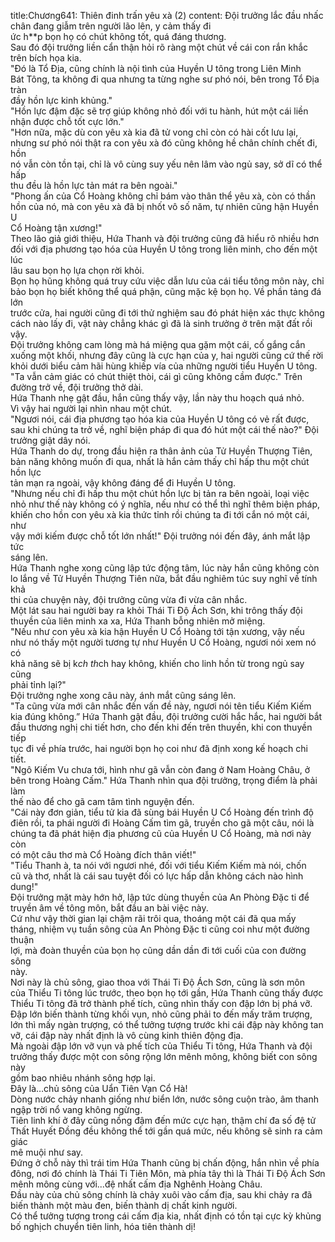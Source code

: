 title:Chương641: Thiên đinh trấn yêu xà (2)
content:
Đội trưởng lắc đầu nhấc chân đang giẫm trên người lão lên, y cảm thấy đi<br>ức h**p bọn họ có chút không tốt, quá đáng thương.<br>Sau đó đội trưởng liền cẩn thận hỏi rõ ràng một chút về cái con rắn khắc<br>trên bích họa kia.<br>"Đó là Tổ Địa, cũng chính là nội tình của Huyền U tông trong Liên Minh<br>Bát Tông, ta không đi qua nhưng ta từng nghe sư phó nói, bên trong Tổ Địa tràn<br>đầy hồn lực kinh khủng."<br>"Hồn lực đậm đặc sẽ trợ giúp không nhỏ đối với tu hành, hút một cái liền<br>nhận được chỗ tốt cực lớn."<br>"Hơn nữa, mặc dù con yêu xà kia đã tử vong chỉ còn có hài cốt lưu lại,<br>nhưng sư phó nói thật ra con yêu xà đó cũng không hề chân chính chết đi, hồn<br>nó vẫn còn tồn tại, chỉ là vô cùng suy yếu nên lâm vào ngủ say, sở dĩ có thể hấp<br>thu đều là hồn lực tản mát ra bên ngoài."<br>"Phong ấn của Cổ Hoàng không chỉ bám vào thân thể yêu xà, còn có thần<br>hồn của nó, mà con yêu xà đã bị nhốt vô số năm, tự nhiên cũng hận Huyền U<br>Cổ Hoàng tận xương!"<br>Theo lão giả giới thiệu, Hứa Thanh và đội trưởng cũng đã hiểu rõ nhiều hơn<br>đối với địa phương tạo hóa của Huyền U tông trong liên minh, cho đến một lúc<br>lâu sau bọn họ lựa chọn rời khỏi.<br>Bọn họ hũng không quá truy cứu việc dẫn lưu của cái tiểu tông môn này, chỉ<br>bảo bọn họ biết không thể quá phận, cũng mặc kệ bọn họ. Về phần tảng đá lớn<br>trước cửa, hai người cũng đi tới thử nghiệm sau đó phát hiện xác thực không<br>cách nào lấy đi, vật này chẳng khác gì đã là sinh trưởng ở trên mặt đất rồi vậy.<br>Đội trưởng không cam lòng mà há miệng qua gặm một cái, cố gắng cắn<br>xuống một khối, nhưng đây cũng là cực hạn của y, hai người cũng cứ thế rời<br>khỏi dưới biểu cảm hãi hùng khiếp vía của những người tiểu Huyền U tông.<br>"Ta vẫn cảm giác có chút thiệt thòi, cái gì cũng không cầm được." Trên<br>đường trở về, đội trưởng thở dài.<br>Hứa Thanh nhẹ gật đầu, hắn cũng thấy vậy, lần này thu hoạch quá nhỏ.<br>Vì vậy hai người lại nhìn nhau một chút.<br>"Ngươi nói, cái địa phương tạo hóa kia của Huyền U tông có vẻ rất được,<br>sau khi chúng ta trở về, nghĩ biện pháp đi qua đó hút một cái thế nào?" Đội<br>trưởng giật dây nói.<br>Hứa Thanh do dự, trong đầu hiện ra thân ảnh của Tử Huyền Thượng Tiên,<br>bản năng không muốn đi qua, nhất là hắn cảm thấy chỉ hấp thu một chút hồn lực<br>tản mạn ra ngoài, vậy không đáng để đi Huyền U tông.<br>"Nhưng nếu chỉ đi hấp thu một chút hồn lực bị tản ra bên ngoài, loại việc<br>nhỏ như thế này không có ý nghĩa, nếu như có thể thì nghĩ thêm biện pháp,<br>khiến cho hồn con yêu xà kia thức tỉnh rồi chúng ta đi tới cắn nó một cái, như<br>vậy mới kiếm được chỗ tốt lớn nhất!" Đội trưởng nói đến đây, ánh mắt lập tức<br>sáng lên.<br>Hứa Thanh nghe xong cũng lập tức động tâm, lúc này hắn cũng không còn<br>lo lắng về Tử Huyền Thượng Tiên nữa, bắt đầu nghiêm túc suy nghĩ về tính khả<br>thi của chuyện này, đội trưởng cũng vừa đi vừa cân nhắc.<br>Một lát sau hai người bay ra khỏi Thái Ti Độ Ách Sơn, khi trông thấy đội<br>thuyền của liên minh xa xa, Hứa Thanh bỗng nhiên mở miệng.<br>"Nếu như con yêu xà kia hận Huyền U Cổ Hoàng tới tận xương, vậy nếu<br>như nó thấy một người tương tự như Huyền U Cổ Hoàng, ngươi nói xem nó có<br>khả năng sẽ bị k*ch th*ch hay không, khiến cho linh hồn từ trong ngủ say cũng<br>phải tỉnh lại?"<br>Đội trưởng nghe xong câu này, ánh mắt cũng sáng lên.<br>"Ta cũng vừa mới cân nhắc đến vấn đề này, ngươi nói tên tiểu Kiếm Kiếm<br>kia đúng không.” Hứa Thanh gật đầu, đội trưởng cười hắc hắc, hai người bắt<br>đầu thương nghị chi tiết hơn, cho đến khi đến trên thuyền, khi con thuyền tiếp<br>tục đi về phía trước, hai người bọn họ coi như đã định xong kế hoạch chi tiết.<br>"Ngô Kiếm Vu chưa tới, hình như gã vẫn còn đang ở Nam Hoàng Châu, ở<br>bên trong Hoàng Cấm." Hứa Thanh nhìn qua đội trưởng, trọng điểm là phải làm<br>thế nào để cho gã cam tâm tình nguyện đến.<br>"Cái này đơn giản, tiểu tử kia đã sùng bái Huyền U Cổ Hoàng đến trình độ<br>điên rồi, ta phái người đi Hoàng Cấm tìm gã, truyền cho gã một câu, nói là<br>chúng ta đã phát hiện địa phương cũ của Huyền U Cổ Hoàng, mà nơi này còn<br>có một câu thơ mà Cổ Hoàng đích thân viết!"<br>"Tiểu Thanh à, ta nói với ngươi nhé, đối với tiểu Kiếm Kiếm mà nói, chốn<br>cũ và thơ, nhất là cái sau tuyệt đối có lực hấp dẫn không cách nào hình dung!"<br>Đội trưởng mặt mày hớn hở, lập tức dùng thuyền của An Phòng Đặc ti để<br>truyền âm về tông môn, bắt đầu an bài việc này.<br>Cứ như vậy thời gian lại chậm rãi trôi qua, thoáng một cái đã qua mấy<br>tháng, nhiệm vụ tuần sông của An Phòng Đặc ti cũng coi như một đường thuận<br>lợi, mà đoàn thuyền của bọn họ cũng dần dần đi tới cuối của con đường sông<br>này.<br>Nơi này là chủ sông, giao thoa với Thái Ti Độ Ách Sơn, cũng là sơn môn<br>của Thiểu Ti tông lúc trước, theo bọn họ tới gần, Hứa Thanh cũng thấy được<br>Thiểu Ti tông đã trở thành phế tích, cũng nhìn thấy con đập lớn bị phá vỡ.<br>Đập lớn biến thành từng khối vụn, nhỏ cũng phải to đến mấy trăm trượng,<br>lớn thì mấy ngàn trượng, có thể tưởng tượng trước khi cái đập này không tan<br>vỡ, cái đập này nhất định là vô cùng kinh thiên động địa.<br>Mà ngoài đập lớn vỡ vụn và phế tích của Thiểu Ti tông, Hứa Thanh và đội<br>trưởng thấy được một con sông rộng lớn mênh mông, không biết con sông này<br>gồm bao nhiêu nhánh sông hợp lại.<br>Đây là…chủ sông của Uẩn Tiên Vạn Cổ Hà!<br>Dòng nước chảy nhanh giống như biển lớn, nước sông cuộn trào, âm thanh<br>ngập trời nổ vang không ngừng.<br>Tiên linh khí ở đây cũng nồng đậm đến mức cực hạn, thậm chí đa số đệ tử<br>Thất Huyết Đồng đều không thể tới gần quá mức, nếu không sẽ sinh ra cảm giác<br>mê muội như say.<br>Đứng ở chỗ này thì trái tim Hứa Thanh cũng bị chấn động, hắn nhìn về phía<br>đông, nơi đó chính là Thái Ti Tiên Môn, mà phía tây thì là Thái Ti Độ Ách Sơn<br>mênh mông cùng với...đệ nhất cấm địa Nghênh Hoàng Châu.<br>Đầu này của chủ sông chính là chảy xuôi vào cấm địa, sau khi chảy ra đã<br>biến thành một màu đen, biến thành dị chất kinh người.<br>Có thể tưởng tượng trong cái cấm địa kia, nhất định có tồn tại cực kỳ khủng<br>bố nghịch chuyển tiên linh, hóa tiên thành dị!